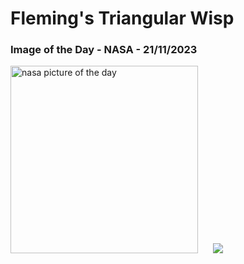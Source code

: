 # Fleming's Triangular Wisp
### Image of the Day - NASA - 21/11/2023
<img src="https://apod.nasa.gov/apod/image/2311/FlemingsWisp_Gualco_960.jpg" alt="nasa picture of the day" width="300"/>&nbsp; &nbsp; &nbsp; <img src="https://github-readme-streak-stats.herokuapp.com/?user=tempo-riz&theme=dracula" >



  

